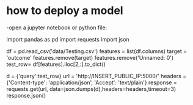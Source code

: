 # how to deploy a model
-open a jupyter notebook or python file: 

import pandas as pd
import requests
import json


df = pd.read_csv('data/Testing.csv')
features = list(df.columns)
target = 'outcome'
features.remove(target)
features.remove('Unnamed: 0')
test_row= df[features].iloc[2,:].to_dict()

d = {'query':test_row}
url = 'http://INSERT_PUBLIC_IP:5000/' 
headers =  {'Content-type': 'application/json', 'Accept': 'text/plain'}
response = requests.get(url, data=json.dumps(d),headers=headers,timeout=3)
response.json()
